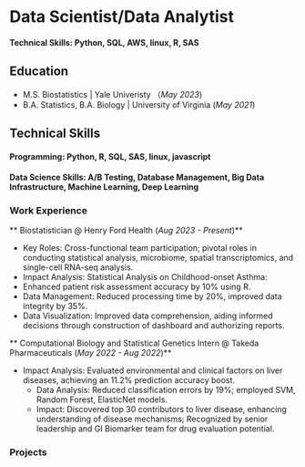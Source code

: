 # Data Scientist/Data Analytist
####  Technical Skills: Python, SQL, AWS, linux, R, SAS

## Education
- M.S. Biostatistics            | Yale Univeristy （_May 2023_)
- B.A. Statistics, B.A. Biology | University of Virginia (_May 2021_)

## Technical Skills
#### Programming: Python, R, SQL, SAS, linux, javascript
#### Data Science Skills: A/B Testing, Database Management, Big Data Infrastructure, Machine Learning, Deep Learning

### Work Experience

** Biostatistician @ Henry Ford Health (_Aug 2023 - Present_)**
- Key Roles: Cross-functional team participation; pivotal roles in conducting statistical analysis, microbiome, spatial transcriptomics, and single-cell RNA-seq analysis.
-	Impact Analysis: Statistical Analysis on Childhood-onset Asthma:
  -	Enhanced patient risk assessment accuracy by 10% using R.
- Data Management: Reduced processing time by 20%, improved data integrity by 35%.
- Data Visualization: Improved data comprehension, aiding informed decisions through construction of dashboard and authorizing reports.


** Computational Biology and Statistical Genetics Intern @ Takeda Pharmaceuticals (_May 2022 -  Aug 2022_)**
- Impact Analysis: Evaluated environmental and clinical factors on liver diseases, achieving an 11.2% prediction accuracy boost.
  - Data Analysis: Reduced classification errors by 19%; employed SVM, Random Forest, ElasticNet models.
  - Impact: Discovered top 30 contributors to liver disease, enhancing understanding of disease mechanisms; Recognized by senior leadership and GI Biomarker team for drug evaluation potential.

### Projects


